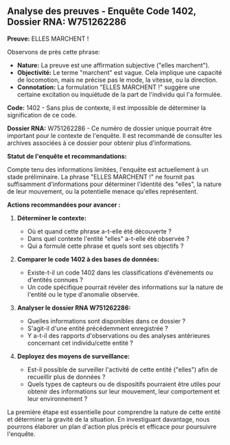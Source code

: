## Analyse des preuves - Enquête Code 1402, Dossier RNA: W751262286

**Preuve:** ELLES MARCHENT !

Observons de près cette phrase:

* **Nature:** La preuve est une affirmation subjective ("elles marchent").  
* **Objectivité:** Le terme "marchent" est vague. Cela implique une capacité de locomotion, mais ne précise pas le mode, la vitesse, ou la direction. 
* **Connotation:** La formulation "ELLES MARCHENT !" suggère une certaine excitation ou inquiétude de la part de l'individu qui l'a formulée. 

**Code:** 1402 -  Sans plus de contexte, il est impossible de déterminer la signification de ce code.

**Dossier RNA:** W751262286 - Ce numéro de dossier unique pourrait être important pour le contexte de l'enquête. Il est recommandé de consulter les archives associées à ce dossier pour obtenir plus d'informations.


**Statut de l'enquête et recommandations:**

Compte tenu des informations limitées, l'enquête est actuellement à un stade préliminaire. La phrase "ELLES MARCHENT !" ne fournit pas suffisamment d'informations pour déterminer l'identité des "elles", la nature de leur mouvement, ou la potentielle menace qu'elles représentent. 

**Actions recommandées pour avancer :**
1. **Déterminer le contexte:** 
    * Où et quand cette phrase a-t-elle été découverte ?
    * Dans quel contexte l'entité "elles" a-t-elle été observée ?
    * Qui a formulé cette phrase et quels sont ses objectifs ?

2. **Comparer le code 1402 à des bases de données:** 
    * Existe-t-il un code 1402 dans les classifications d'événements ou d'entités connues ?
    * Un code spécifique pourrait révèler des informations sur la nature de l'entité ou le type d'anomalie observée.

3. **Analyser le dossier RNA W751262286:**
    * Quelles informations sont disponibles dans ce dossier ?
    * S'agit-il d'une entité précédemment enregistrée ?
    * Y a-t-il des rapports d'observations ou des analyses antérieures concernant cet individu/cette entité ?

4. **Deployez des moyens de surveillance:**  
    *  Est-il possible de surveiller l'activité de cette entité ("elles") afin de recueillir plus de données ?
    *  Quels types de capteurs ou de dispositifs pourraient être utiles pour obtenir des informations sur leur mouvement, leur comportement et leur environnement ?


La première étape est essentielle pour comprendre la nature de cette entité et déterminer la gravité de la situation. En investiguant davantage, nous pourrons élaborer un plan d'action plus précis et efficace pour poursuivre l'enquête.


